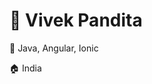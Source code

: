 <h1> <b> 👋 Vivek Pandita</b> </h1>
<p>🌱 Java, Angular, Ionic </p>
<p>🏠 India </p>




<!---
vivekpandita/vivekpandita is a ✨ special ✨ repository because its `README.md` (this file) appears on your GitHub profile.
You can click the Preview link to take a look at your changes.
--->
